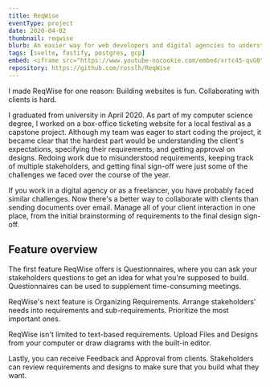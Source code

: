 ```yaml
---
title: ReqWise
eventType: project
date: 2020-04-02
thumbnail: reqwise
blurb: An easier way for web developers and digital agencies to understand their customer's needs. Brainstorm requirements, propose designs, and get stakeholder sign-off.
tags: [svelte, fastify, postgres, gcp]
embed: <iframe src="https://www.youtube-nocookie.com/embed/xrtc45-qvG0" title="YouTube video player" frameborder="0" allow="accelerometer; autoplay; clipboard-write; encrypted-media; gyroscope; picture-in-picture" allowfullscreen></iframe>
repository: https://github.com/rosslh/ReqWise
---
```


I made ReqWise for one reason: Building websites is fun. Collaborating with clients is hard.

I graduated from university in April 2020. As part of my computer science degree, I worked on a box-office ticketing website for a local festival as a capstone project. Although my team was eager to start coding the project, it became clear that the hardest part would be understanding the client's expectations, specifying their requirements, and getting approval on designs. Redoing work due to misunderstood requirements, keeping track of multiple stakeholders, and getting final sign-off were just some of the challenges we faced over the course of the year.

If you work in a digital agency or as a freelancer, you have probably faced similar challenges. Now there's a better way to collaborate with clients than sending documents over email. Manage all of your client interaction in one place, from the initial brainstorming of requirements to the final design sign-off.



## Feature overview

The first feature ReqWise offers is Questionnaires, where you can ask your stakeholders questions to get an idea for what you're supposed to build. Questionnaires can be used to supplement time-consuming meetings.

ReqWise's next feature is Organizing Requirements. Arrange stakeholders' needs into requirements and sub-requirements. Prioritize the most important ones.

ReqWise isn't limited to text-based requirements. Upload Files and Designs from your computer or draw diagrams with the built-in editor.

Lastly, you can receive Feedback and Approval from clients. Stakeholders can review requirements and designs to make sure that you build what they want.